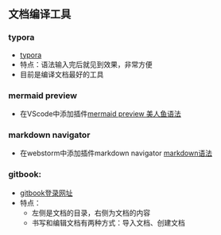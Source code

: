 
## 文档编译工具
### typora
- [typora](https://typora.io/)
- 特点：语法输入完后就见到效果，非常方便
- 目前是编译文档最好的工具

### mermaid preview
- 在VScode中添加插件[mermaid preview 美人鱼语法](https://mermaidjs.github.io/)

### markdown navigator
- 在webstorm中添加插件markdown navigator [markdown语法](http://blog.csdn.net/witnessai1/article/details/52551362)

### gitbook:
- [gitbook登录网址](https://www.gitbook.com/)
- 特点：
  - 左侧是文档的目录，右侧为文档的内容
  - 书写和编辑文档有两种方式：导入文档、创建文档

